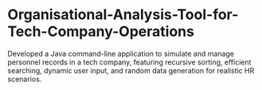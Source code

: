 # Organisational-Analysis-Tool-for-Tech-Company-Operations
Developed a Java command-line application to simulate and manage personnel records in a tech company, featuring recursive sorting, efficient searching, dynamic user input, and random data generation for realistic HR scenarios.
